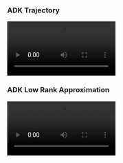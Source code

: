 <div class="container">
        <div class="video-wrapper">
            <h3>ADK Trajectory</h3>
            <video id="video1" width="50%" controls>
                <source src="adk_trajectory.mp4" type="video/mp4">
                Your browser does not support the video tag.
            </video>
        </div>
        <div class="video-wrapper">
            <h3>ADK Low Rank Approximation</h3>
            <video id="video2" width="50%" controls>
                <source src="adk_low_rank_approximation.mp4" type="video/mp4">
                Your browser does not support the video tag.
            </video>
        </div>
    </div>

<script>
    document.addEventListener('DOMContentLoaded', function() {
        var video1 = document.getElementById('video1');
        var video2 = document.getElementById('video2');

        var videosReady = [false, false];
        var delayInMilliseconds = 3000; // 3 seconds delay

        function checkAndPlayVideos() {
            if (videosReady[0] && videosReady[1]) {
                video1.currentTime = 0;
                video2.currentTime = 0;
                setTimeout(function() {
                    video1.play();
                    video2.play();
                }, delayInMilliseconds);
            }
        }

        video1.onloadeddata = function() {
            videosReady[0] = true;
            checkAndPlayVideos();
        };

        video2.onloadeddata = function() {
            videosReady[1] = true;
            checkAndPlayVideos();
        };
    });
</script>
